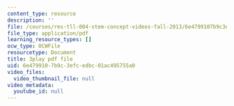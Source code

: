 ```yaml
---
content_type: resource
description: ''
file: /courses/res-tll-004-stem-concept-videos-fall-2013/6e4799107b9c3efcedbc01ac495755a0_DRte6vRCIgI.pdf
file_type: application/pdf
learning_resource_types: []
ocw_type: OCWFile
resourcetype: Document
title: 3play pdf file
uid: 6e479910-7b9c-3efc-edbc-01ac495755a0
video_files:
  video_thumbnail_file: null
video_metadata:
  youtube_id: null
---
```

